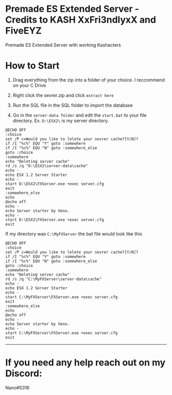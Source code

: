 # Premade ES Extended Server - Credits to KASH XxFri3ndlyxX and FiveEYZ
 Premade ES Extended Server with working Kashacters

 # How to Start

 1. Drag everything from the zip into a folder of your choice. I reccommend on your C Drive
 
 2. Right click the sevrer.zip and click `extract here`

 3. Run the SQL file in the SQL folder to import the database

 4. Go in the `server-data folder` and edit the `start.bat` to your file directory. Ex. `D:\ESX2\` is my server directory.
 ```
@ECHO OFF
:choice
set /P c=Would you like to lelete your sevrer cache?[Y/N]?
if /I "%c%" EQU "Y" goto :somewhere
if /I "%c%" EQU "N" goto :somewhere_else
goto :choice
:somewhere
echo "Deleting server cache"
rd /s /q "D:\ESX2\server-data\cache"
echo -
echo ESX 1.2 Server Starter
echo -
start D:\ESX2\FXServer.exe +exec server.cfg
exit
:somewhere_else
echo
@echo off
echo -
echo Server starter by Xeno. 
echo -
start D:\ESX2\FXServer.exe +exec server.cfg
exit
```

If my directory was `C:\MyFXServer` the bat file would look like this

```
@ECHO OFF
:choice
set /P c=Would you like to lelete your sevrer cache?[Y/N]?
if /I "%c%" EQU "Y" goto :somewhere
if /I "%c%" EQU "N" goto :somewhere_else
goto :choice
:somewhere
echo "Deleting server cache"
rd /s /q "C:\MyFXServer\server-data\cache"
echo -
echo ESX 1.2 Server Starter
echo -
start C:\MyFXServer\FXServer.exe +exec server.cfg
exit
:somewhere_else
echo
@echo off
echo -
echo Server starter by Xeno. 
echo -
start C:\MyFXServer\FXServer.exe +exec server.cfg
exit
```

---

# If you need any help reach out on my Discord:
Nano#5316
